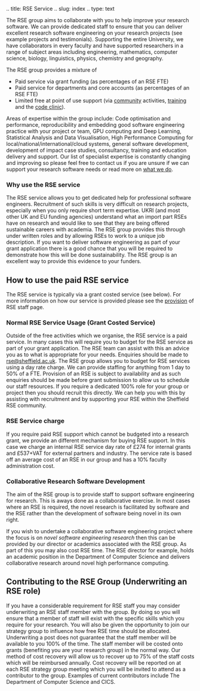 .. title: RSE Service
.. slug: index
.. type: text

The RSE group aims to collaborate with you to help improve your research software. We can provide dedicated staff to ensure that you can deliver excellent research software engineering on your research projects (see example projects and testimonials). Supporting the entire University, we have collaborators in every faculty and have supported researchers in a range of subject areas including engineering, mathematics, computer science, biology, linguistics, physics, chemistry and geography. 

The RSE group provides a mixture of 

* Paid service via grant funding (as percentages of an RSE FTE)
* Paid service for departments and core accounts (as percentages of an RSE FTE)
* Limited free at point of use support (via [community](../community) activities, [training](../training) and the [code clinic](../support)). 

Areas of expertise within the group include: Code optimisation and performance, reproducibility and embedding good software engineering practice with your project or team, GPU computing and Deep Learning, Statistical Analysis and Data Visualisation, High Performance Computing for local/national/international/cloud systems, general software development, development of impact case studies, consultancy, training and education delivery and support. Our list of specialist expertise is constantly changing and improving so please feel free to contact us if you are unsure if we can support your research software needs or read more on [what we do](./activities).

   
### Why use the RSE service

The RSE service allows you to get dedicated help for professional software engineers. Recruitment of such skills is very difficult on research projects, especially when you only require short term expertise. UKRI (and most other UK and EU funding agencies) understand what an import part RSEs have on research and would like to see that they are being offered sustainable careers with academia. The RSE group provides this through under written roles and by allowing RSEs to work to a unique job description. If you want to deliver software engineering as part of your grant application there is a good chance that you will be required to demonstrate how this will be done sustainability. The RSE group is an excellent way to provide this evidence to your funders.

## How to use the paid RSE service

The RSE service is typically via a grant costed service (see below). For more information on how our service is provided please see the [provision](provision) of RSE staff page.

### Normal RSE Service Usage (Grant Costed Service)

Outside of the free activities which we organise, the RSE service is a paid service. In many cases this will require you to budget for the RSE service as part of your grant application. The RSE team can assist with this an advice you as to what is appropriate for your needs. Enquiries should be made to rse@sheffield.ac.uk. The RSE group allows you to budget for RSE services using a day rate charge. We can provide staffing for anything from 1 day to 50% of a FTE. Provision of an RSE is subject to availability and as such enquiries should be made before grant submission to allow us to schedule our staff resources. If you require a dedicated 100% role for your group or project then you should recruit this directly. We can help you with this by assisting with recruitment and by supporting your RSE within the Sheffield RSE community.

### RSE Service charge

If you require paid RSE support which cannot be budgeted into a research grant, we provide an different mechanism for buying RSE support. In this case we charge an internal RSE service day rate of £274 for internal grants and £537+VAT for external partners and industry. The service rate is based off an average cost of an RSE in our group and has a 10% faculty administration cost.

### Collaborative Research Software Development

The aim of the RSE group is to provide staff to support software engineering for research. This is aways done as a collaborative exercise. In most cases where an RSE is required, the novel research is facilitated by software and the RSE rather than the development of software being novel in its own right.
	
If you wish to undertake a collaborative software engineering project where the focus is on *novel software engineering research* then this can be provided by our director or academics associated with the RSE group. As part of this you may also cost RSE time. The RSE director for example, holds an academic position in the Department of Computer Science and delivers collaborative research around novel high performance computing.
    

## Contributing to the RSE Group (Underwriting an RSE role)

If you have a considerable requirement for RSE staff you may consider underwriting an RSE staff member with the group. By doing so you will ensure that a member of staff will exist with the specific skills which you require for your research. You will also be given the opportunity to join our strategy group to influence how free RSE time should be allocated. Underwriting a post does not guarantee that the staff member will be available to you 100% of the time. The staff member will be costed onto grants (benefiting you are your research group) in the normal way. Our method of cost recovery will allow us to recover up to 75% of the staff costs which will be reimbursed annually. Cost recovery will be reported on at each RSE strategy group meeting which you will be invited to attend as a contributor to the group. Examples of current contributors include The Department of Computer Science and CICS.


